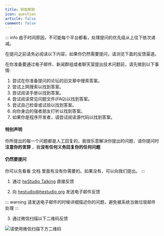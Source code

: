 ```yaml
---
title: 获取帮助
icon: question
article: false
comment: false
---
```


::: info
由于时间原因，不可能每个平台都看，处理提问的优先级从上往下依次递减。

在提问之前请务必阅读以下内容，如果你仍然需要提问，请浏览下面的反馈渠道。

在你准备要通过电子邮件、新闻群组或者聊天室提出技术问题前，请先做到以下事情:
1. 尝试在你准备提问的论坛的旧文章中搜索答案。
2. 尝试上网搜索以找到答案。
3. 尝试阅读手册以找到答案。
4. 尝试阅读常见问题文件(FAQ)以找到答案。
5. 尝试自己检查或试验以找到答案。
6. 向你身边的强者朋友打听以找到答案。
7. 如果你是程序开发者，请尝试阅读源代码以找到答案。

#### 特别声明
你所提出的每一个问题都是人工回复的，我很乐意解决你提出的问题，请你提问时**注意你的言辞** ，我**没有任何义务回复你的任何问题**

#### 仍然要提问
你可以先看看 文档 里面有没有你需要的。如果没有，可以向我们提出。
:::

1. 通过 [heStudio Talking](https://www.hestudio.org/talking) 直接反馈

2. 向 hestudio@hestudio.org 发送电子邮件反馈

::: warning
请发送电子邮件的时候详细描述你的问题，避免被系统当做垃圾邮件处理
:::

3. 通过微信扫描以下二维码反馈

![请使用微信扫描下方二维码](https://image.hestudio.org/img/2022/12/13/6398739b9b752.jpg)
